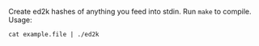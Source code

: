 Create ed2k hashes of anything you feed into stdin. Run `make` to compile. Usage:
```
cat example.file | ./ed2k
```

